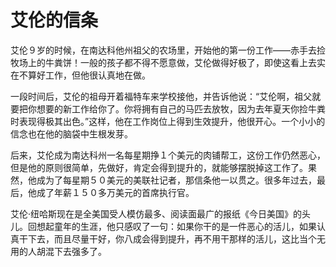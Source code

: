 # 艾伦的信条
艾伦９岁的时候，在南达科他州祖父的农场里，开始他的第一份工作——赤手去捡牧场上的牛粪饼！一般的孩子都不得不愿意做，艾伦做得好极了，即使这看上去实在不算好工作，但他很认真地在做。

一段时间后，艾伦的祖母开着福特车来学校接他，并告诉他说：“艾伦啊，祖父就要把你想要的新工作给你了。你将拥有自己的马匹去放牧，因为去年夏天你捡牛粪时表现得极其出色。”这样，他在工作岗位上得到生效提升，他很开心。一个小小的信念也在他的脑袋中生根发芽。

后来，艾伦成为南达科州一名每星期挣１个美元的肉铺帮工，这份工作仍然恶心，但是他的原则很简单，先做好，肯定会得到提升的，就能够摆脱掉这工作了。果然，他成为了每星期５０美元的美联社记者，那信条他一以贯之。很多年过去，最后，他成了年薪１５０多万美元的首席执行官。

艾伦·纽哈斯现在是全美国受人模仿最多、阅读面最广的报纸《今日美国》的头儿。回想起童年的生涯，他只感叹了一句：如果你干的是一件恶心的活儿，如果认真干下去，而且尽量干好，你八成会得到提升，再不用干那样的活儿，这比当个无用的人胡混下去强多了。
  